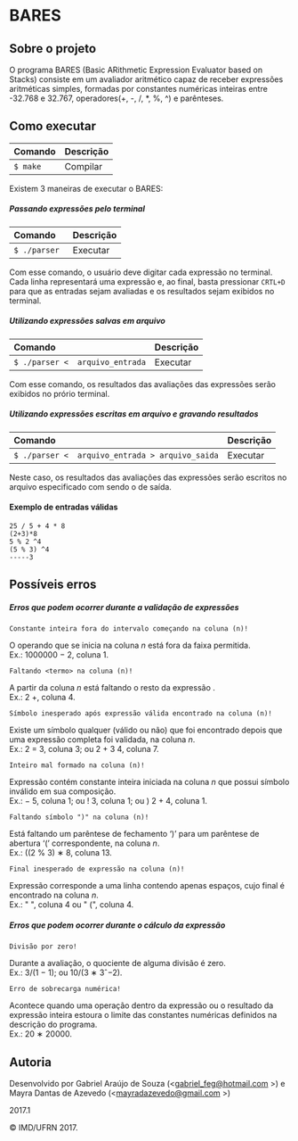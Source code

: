 # BARES

## Sobre o projeto

O programa BARES (Basic ARithmetic Expression Evaluator based on Stacks) consiste em um avaliador aritmético capaz
de receber expressões aritméticas simples, formadas por constantes numéricas inteiras entre -32.768 e 32.767, operadores(+, -, /, *, %, ^) e parênteses.

## Como executar

|  Comando           | Descrição  |
| :-----| :-------------|
| ```$ make``` | Compilar | 

Existem 3 maneiras de executar o BARES:

##### Passando expressões pelo terminal

|  Comando           | Descrição  |
| :-----| :-------------|
| ```$ ./parser ```       | Executar  | 

Com esse comando, o usuário deve digitar cada expressão no terminal. Cada linha representará uma expressão e, ao final, basta pressionar `CRTL+D` para que as entradas sejam avaliadas e os resultados sejam exibidos no terminal.

##### Utilizando expressões salvas em arquivo

|  Comando           | Descrição  |
| :-----| :-------------|
| ```$ ./parser <  arquivo_entrada```       | Executar  | 

Com esse comando, os resultados das avaliações das expressões serão exibidos no prório terminal.

##### Utilizando expressões escritas em arquivo e gravando resultados

|  Comando           | Descrição  |
| :-----| :-------------|
| ```$ ./parser <  arquivo_entrada > arquivo_saida```       | Executar  |

Neste caso, os resultados das avaliações das expressões serão escritos no arquivo especificado com sendo o de saída.


#### Exemplo de entradas válidas
```
25 / 5 + 4 * 8
(2+3)*8
5 % 2 ^4
(5 % 3) ^4
-----3
```

## Possíveis erros

##### Erros que podem ocorrer durante a validação de expressões


`Constante inteira fora do intervalo começando na coluna (n)!`

O operando que se inicia na coluna *n* está fora da faixa permitida.<br/>
Ex.: 1000000 − 2, coluna 1.


`Faltando <termo> na coluna (n)!` 

A partir da coluna *n* está faltando o resto da expressão .<br/>
Ex.: 2 +, coluna 4.


`Símbolo inesperado após expressão válida encontrado na coluna (n)!`

Existe um sı́mbolo qualquer (válido ou não) que foi encontrado depois que uma expressão completa foi validada, na coluna *n*.<br/>
Ex.: 2 = 3, coluna 3; ou 2 + 3 4, coluna 7.


`Inteiro mal formado na coluna (n)!` 

Expressão contém constante inteira iniciada na coluna *n* que possui sı́mbolo inválido em sua composição.<br/>
Ex.: − 5, coluna 1; ou ! 3, coluna 1; ou ) 2 + 4, coluna 1.

`Faltando símbolo ")" na coluna (n)!` 

Está faltando um parêntese de fechamento ‘)’ para um parêntese de abertura ‘(’ correspondente, na coluna *n*.<br/>
Ex.: ((2 % 3) ∗ 8, coluna 13.

`Final inesperado de expressão na coluna (n)!` 

Expressão corresponde a uma linha contendo apenas espaços, cujo final é encontrado na coluna *n*.<br/>
Ex.: "    ", coluna 4 ou "   (", coluna 4.

##### Erros que podem ocorrer durante o cálculo da expressão

`Divisão por zero!` 

Durante a avaliação, o quociente de alguma divisão é zero.<br/>
Ex.: 3/(1 − 1); ou 10/(3 ∗ 3ˆ−2).

`Erro de sobrecarga numérica!` 

Acontece quando uma operação dentro da expressão ou o resultado da expressão inteira estoura o limite das constantes numéricas definidos na descrição do programa.<br/>
Ex.: 20 ∗ 20000.


## Autoria

Desenvolvido por Gabriel Araújo de Souza (<gabriel_feg@hotmail.com >) e Mayra Dantas de Azevedo (<mayradazevedo@gmail.com >)

2017.1

&copy; IMD/UFRN 2017.
